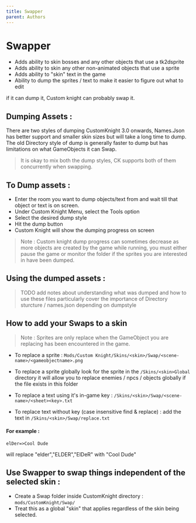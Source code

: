 ```yaml
---
title: Swapper
parent: Authors
---
```


# Swapper

- Adds ability to skin bosses and any other objects that use a tk2dsprite 
- Adds ability to skin any other non-animated objects that use a sprite
- Adds ability to "skin" text in the game 
- Ability to dump the sprites / text to make it easier to figure out what to edit

if it can dump it, Custom knight can probably swap it.


## Dumping Assets :
There are two styles of dumping CustomKnight 3.0 onwards, Names.Json has better support and smaller skin sizes but will take a long time to dump. The old Directory style of dump is generally faster to dump but has limitations on what GameObjects it can Swap.

> It is okay to mix both the dump styles, CK supports both of them concurrently when swapping.

## To Dump assets :

- Enter the room you want to dump objects/text from and wait till that object or text is on screen.
- Under Custom Knight Menu, select the Tools option
- Select the desired dump style
- Hit the dump button
- Custom Knight will show the dumping progress on screen

> Note : Custom knight dump progress can sometimes decrease as more objects are created by the game while running, you must either pause the game or monitor the folder if the sprites you are interested in have been dumped.

## Using the dumped assets :

> TODO add notes about understanding what was dumped and how to use these files
> particularly cover the importance of Directory sturcture / names.json depending on dumpstyle

## How to add your Swaps to a skin

> Note : Sprites are only replace when the GameObject you are replacing has been encountered in the game.

 - To replace a sprite : `Mods/Custom Knight/Skins/<skin>/Swap/<scene-name>/<gameobjectname>.png`

 - To replace a sprite globally look for the sprite in the `/Skins/<skin>Global` directory it will allow you to replace enemies / npcs / objects globally if the file exists in this folder

 - To replace a text using it's in-game key :  `/Skins/<skin>/Swap/<scene-name>/<sheet><key>.txt`

 - To replace text without key (case insensitive find & replace) : add the text in `/Skins/<skin>/Swap/replace.txt`

#### For example :

```
elDer=>Cool Dude
```
will replace "elder","ELDER","ElDeR" with "Cool Dude"

## Use Swapper to swap things independent of the selected skin : 
 - Create a Swap folder inside CustomKnight directory : `mods/CustomKnight/Swap/`
 - Treat this as a global "skin" that applies regardless of the skin being selected.
